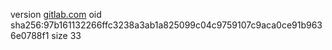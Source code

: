 version <a href="//ittakun.sakura.ne.jp" target="_blank">gitlab.com</a>
oid sha256:97b161132266ffc3238a3ab1a825099c04c9759107c9aca0ce91b9636e0788f1
size 33
